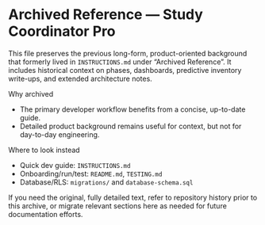 # Archived Reference — Study Coordinator Pro

This file preserves the previous long-form, product-oriented background that formerly lived in `INSTRUCTIONS.md` under “Archived Reference”. It includes historical context on phases, dashboards, predictive inventory write-ups, and extended architecture notes.

Why archived
- The primary developer workflow benefits from a concise, up-to-date guide.
- Detailed product background remains useful for context, but not for day-to-day engineering.

Where to look instead
- Quick dev guide: `INSTRUCTIONS.md`
- Onboarding/run/test: `README.md`, `TESTING.md`
- Database/RLS: `migrations/` and `database-schema.sql`

If you need the original, fully detailed text, refer to repository history prior to this archive, or migrate relevant sections here as needed for future documentation efforts.

